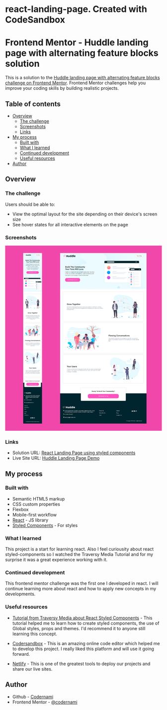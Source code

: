 # react-landing-page. Created with CodeSandbox

# Frontend Mentor - Huddle landing page with alternating feature blocks solution

This is a solution to the [Huddle landing page with alternating feature blocks challenge on Frontend Mentor](https://www.frontendmentor.io/challenges/huddle-landing-page-with-alternating-feature-blocks-5ca5f5981e82137ec91a5100). Frontend Mentor challenges help you improve your coding skills by building realistic projects.

## Table of contents

- [Overview](#overview)
  - [The challenge](#the-challenge)
  - [Screenshots](#screenshots)
  - [Links](#links)
- [My process](#my-process)
  - [Built with](#built-with)
  - [What I learned](#what-i-learned)
  - [Continued development](#continued-development)
  - [Useful resources](#useful-resources)
- [Author](#author)

## Overview

### The challenge

Users should be able to:

- View the optimal layout for the site depending on their device's screen size
- See hover states for all interactive elements on the page

### Screenshots

![Screenshots](./public/images/screenshots.png)

### Links

- Solution URL: [React Landing Page using styled components](https://www.frontendmentor.io/solutions/react-landing-page-using-styled-components-AnG3JXC9xq)
- Live Site URL: [Huddle Landing Page Demo](https://csb-9jk52o.netlify.app/)

## My process

### Built with

- Semantic HTML5 markup
- CSS custom properties
- Flexbox
- Mobile-first workflow
- [React](https://reactjs.org/) - JS library
- [Styled Components](https://styled-components.com/) - For styles

### What I learned

This project is a start for learning react. Also I feel curiousity about react styled-components so I watched the Traversy Media Tutorial and for my surprise it was a great experience working with it.

### Continued development

This frontend mentor challenge was the first one I developed in react. I will continue learning more about react and how to apply new concepts in my developments.

### Useful resources

- [Tutorial from Traversy Media about React Styled Components](https://youtu.be/02zO0hZmwnw) - This tutorial helped me to learn how to create styled components, the use of Global styles, props and themes. I'd recommend it to anyone still learning this concept.

- [Codersandbox](https://www.codesandbox.io) - This is an amazing online code editor which helped me to develop this project. I really liked this platform and will use it going forward.

- [Netlify](https://www.netlify.com) - This is one of the greatest tools to deploy our projects and share our live sites.

## Author

- Github - [Codernami](https://github.com/codernami)
- Frontend Mentor - [@codernami](https://www.frontendmentor.io/profile/codernami)
